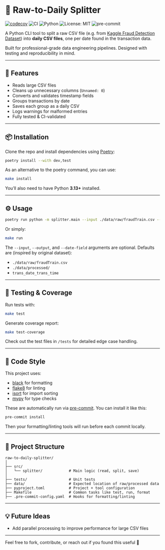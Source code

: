 # 🧹 Raw-to-Daily Splitter

[![codecov](https://codecov.io/gh/Djirlic/raw-to-daily-splitter/branch/main/graph/badge.svg)](https://codecov.io/gh/Djirlic/raw-to-daily-splitter)
![CI](https://github.com/Djirlic/raw-to-daily-splitter/actions/workflows/ci.yml/badge.svg)
![Python](https://img.shields.io/badge/python-3.13+-blue)
![License: MIT](https://img.shields.io/badge/License-MIT-yellow.svg)
![pre-commit](https://img.shields.io/badge/pre--commit-enabled-brightgreen)


A Python CLI tool to split a raw CSV file (e.g. from [Kaggle Fraud Detection Dataset](https://www.kaggle.com/datasets/kartik2112/fraud-detection/data)) into **daily CSV files**, one per date found in the transaction data.

Built for professional-grade data engineering pipelines. Designed with testing and reproducibility in mind.

---

## 🚀 Features

- Reads large CSV files
- Cleans up unnecessary columns (`Unnamed: 0`)
- Converts and validates timestamp fields
- Groups transactions by date
- Saves each group as a daily CSV
- Logs warnings for malformed entries
- Fully tested & CI-validated

---

## 📦 Installation

Clone the repo and install dependencies using [Poetry](https://python-poetry.org):

```bash
poetry install --with dev,test
```

As an alternative to the poetry command, you can use:

```bash
make install
```

You’ll also need to have Python **3.13+** installed.

---

## ⚙️ Usage

```bash
poetry run python -m splitter.main --input ./data/raw/fraudTrain.csv --output ./data/processed/ --date-field trans_date_trans_time
```

Or simply:

```bash
make run
```

The `--input`, `--output`, and `--date-field` arguments are optional. Defaults are (inspired by original dataset):

- `./data/raw/fraudTrain.csv`
- `./data/processed/`
- `trans_date_trans_time`

---

## 🧪 Testing & Coverage

Run tests with:

```bash
make test
```

Generate coverage report:

```bash
make test-coverage
```

Check out the test files in `/tests` for detailed edge case handling.

---

## 🧼 Code Style

This project uses:

- [black](https://github.com/psf/black) for formatting
- [flake8](https://github.com/PyCQA/flake8) for linting
- [isort](https://github.com/PyCQA/isort) for import sorting
- [mypy](http://mypy-lang.org/) for type checks

These are automatically run via [pre-commit](https://pre-commit.com/). You can install it like this:

```bash
pre-commit install
```

Then your formatting/linting tools will run before each commit locally.

---

## 📁 Project Structure

```
raw-to-daily-splitter/
│
├── src/
│   └── splitter/            # Main logic (read, split, save)
│
├── tests/                   # Unit tests
├── data/                    # Expected location of raw/processed data
├── pyproject.toml           # Project + tool configuration
├── Makefile                 # Common tasks like test, run, format
├── .pre-commit-config.yaml  # Hooks for formatting/linting
```

---

## 💡 Future Ideas

- Add parallel processing to improve performance for large CSV files

---

Feel free to fork, contribute, or reach out if you found this useful 🙌

